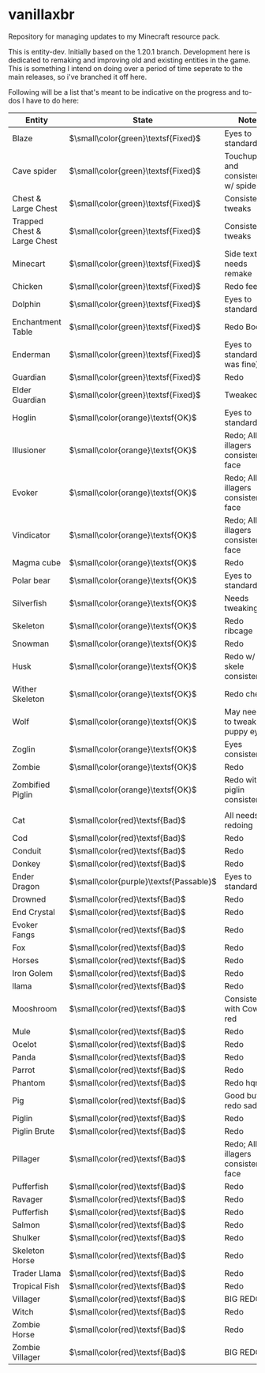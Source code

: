 # vanillaxbr
Repository for managing updates to my Minecraft resource pack.

This is entity-dev. Initially based on the 1.20.1 branch. Development here is dedicated to remaking and improving old and existing entities in the game. This is something I intend on doing over a period of time seperate to the main releases, so i've branched it off here.

Following will be a list that's meant to be indicative on the progress and to-dos I have to do here:

| Entity                      | State                                   | Note                               |
|-----------------------------|-----------------------------------------|------------------------------------|
| Blaze                       | $\small\color{green}\textsf{Fixed}$     | Eyes to standard                   |
| Cave spider                 | $\small\color{green}\textsf{Fixed}$     | Touchups and consistency w/ spider |
| Chest & Large Chest         | $\small\color{green}\textsf{Fixed}$     | Consistency tweaks                 |
| Trapped Chest & Large Chest | $\small\color{green}\textsf{Fixed}$     | Consistency tweaks                 |
| Minecart                    | $\small\color{green}\textsf{Fixed}$     | Side texture needs remake          |
| Chicken                     | $\small\color{green}\textsf{Fixed}$     | Redo feet                          |
| Dolphin                     | $\small\color{green}\textsf{Fixed}$     | Eyes to standard                   |
| Enchantment Table           | $\small\color{green}\textsf{Fixed}$     | Redo Book                          |
| Enderman                    | $\small\color{green}\textsf{Fixed}$     | Eyes to standard (it was fine)     |
| Guardian                    | $\small\color{green}\textsf{Fixed}$     | Redo                               |
| Elder Guardian              | $\small\color{green}\textsf{Fixed}$     | Tweaked                            |
| Hoglin                      | $\small\color{orange}\textsf{OK}$       | Eyes to standard                   |
| Illusioner                  | $\small\color{orange}\textsf{OK}$       | Redo; All illagers consistent face |
| Evoker                      | $\small\color{orange}\textsf{OK}$       | Redo; All illagers consistent face |
| Vindicator                  | $\small\color{orange}\textsf{OK}$       | Redo; All illagers consistent face |
| Magma cube                  | $\small\color{orange}\textsf{OK}$       | Redo                               |
| Polar bear                  | $\small\color{orange}\textsf{OK}$       | Eyes to standard                   |
| Silverfish                  | $\small\color{orange}\textsf{OK}$       | Needs tweaking                     |
| Skeleton                    | $\small\color{orange}\textsf{OK}$       | Redo ribcage                       |
| Snowman                     | $\small\color{orange}\textsf{OK}$       | Redo                               |
| Husk                        | $\small\color{orange}\textsf{OK}$       | Redo w/ skele consistency          |
| Wither Skeleton             | $\small\color{orange}\textsf{OK}$       | Redo chest                         |
| Wolf                        | $\small\color{orange}\textsf{OK}$       | May need to tweak puppy eyes       |
| Zoglin                      | $\small\color{orange}\textsf{OK}$       | Eyes consistency                   |
| Zombie                      | $\small\color{orange}\textsf{OK}$       | Redo                               |
| Zombified Piglin            | $\small\color{orange}\textsf{OK}$       | Redo with piglin consistency       |
|                             |                                         |                                    |
| Cat                         | $\small\color{red}\textsf{Bad}$         | All needs redoing                  |
| Cod                         | $\small\color{red}\textsf{Bad}$         | Redo                               |
| Conduit                     | $\small\color{red}\textsf{Bad}$         | Redo                               |
| Donkey                      | $\small\color{red}\textsf{Bad}$         | Redo                               |
| Ender Dragon                | $\small\color{purple}\textsf{Passable}$ | Eyes to standard                   |
| Drowned                     | $\small\color{red}\textsf{Bad}$         | Redo                               |
| End Crystal                 | $\small\color{red}\textsf{Bad}$         | Redo                               |
| Evoker Fangs                | $\small\color{red}\textsf{Bad}$         | Redo                               |
| Fox                         | $\small\color{red}\textsf{Bad}$         | Redo                               |
| Horses                      | $\small\color{red}\textsf{Bad}$         | Redo                               |
| Iron Golem                  | $\small\color{red}\textsf{Bad}$         | Redo                               |
| llama                       | $\small\color{red}\textsf{Bad}$         | Redo                               |
| Mooshroom                   | $\small\color{red}\textsf{Bad}$         | Consistency with Cow red           |
| Mule                        | $\small\color{red}\textsf{Bad}$         | Redo                               |
| Ocelot                      | $\small\color{red}\textsf{Bad}$         | Redo                               |
| Panda                       | $\small\color{red}\textsf{Bad}$         | Redo                               |
| Parrot                      | $\small\color{red}\textsf{Bad}$         | Redo                               |
| Phantom                     | $\small\color{red}\textsf{Bad}$         | Redo hqnx                          |
| Pig                         | $\small\color{red}\textsf{Bad}$         | Good but redo saddle               |
| Piglin                      | $\small\color{red}\textsf{Bad}$         | Redo                               |
| Piglin Brute                | $\small\color{red}\textsf{Bad}$         | Redo                               |
| Pillager                    | $\small\color{red}\textsf{Bad}$         | Redo; All illagers consistent face |
| Pufferfish                  | $\small\color{red}\textsf{Bad}$         | Redo                               |
| Ravager                     | $\small\color{red}\textsf{Bad}$         | Redo                               |
| Pufferfish                  | $\small\color{red}\textsf{Bad}$         | Redo                               |
| Salmon                      | $\small\color{red}\textsf{Bad}$         | Redo                               |
| Shulker                     | $\small\color{red}\textsf{Bad}$         | Redo                               |
| Skeleton Horse              | $\small\color{red}\textsf{Bad}$         | Redo                               |
| Trader Llama                | $\small\color{red}\textsf{Bad}$         | Redo                               |
| Tropical Fish               | $\small\color{red}\textsf{Bad}$         | Redo                               |
| Villager                    | $\small\color{red}\textsf{Bad}$         | BIG REDO                           |
| Witch                       | $\small\color{red}\textsf{Bad}$         | Redo                               |
| Zombie Horse                | $\small\color{red}\textsf{Bad}$         | Redo                               |
| Zombie Villager             | $\small\color{red}\textsf{Bad}$         | BIG REDO                           |
